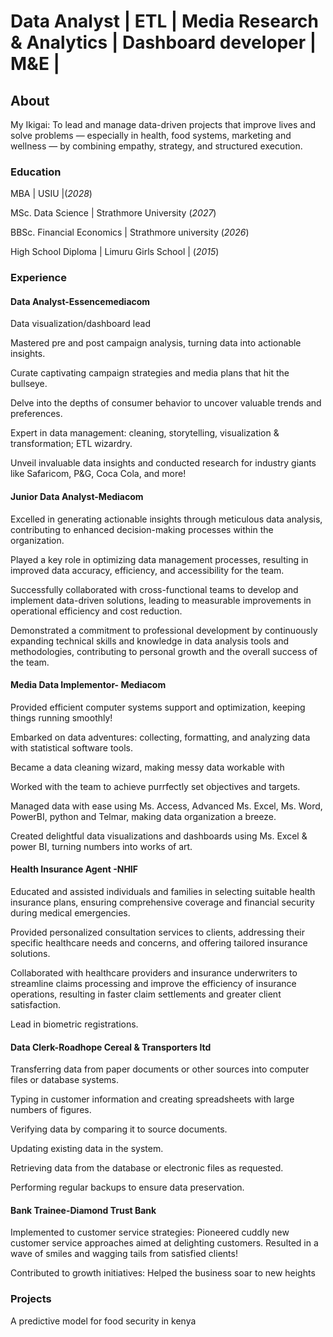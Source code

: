 # Data Analyst | ETL | Media Research & Analytics | Dashboard developer | M&E |
## About
My Ikigai: To lead and manage data-driven projects that improve lives and solve problems — especially in health, food systems, marketing and wellness — by combining empathy, strategy, and structured execution.

### Education
MBA | USIU |(_2028_)

MSc. Data Science | Strathmore University (_2027_)

BBSc. Financial Economics | Strathmore university (_2026_)

High School Diploma | Limuru Girls School | (_2015_)

### Experience
#### Data Analyst-Essencemediacom
Data visualization/dashboard lead

Mastered pre and post campaign analysis, turning data into actionable insights.

Curate captivating campaign strategies and media plans that hit the bullseye.

Delve into the depths of consumer behavior to uncover valuable trends and preferences.

Expert in data management: cleaning, storytelling, visualization & transformation; ETL wizardry.

Unveil invaluable data insights and conducted research for industry giants like Safaricom, P&G, Coca Cola, and more!

#### Junior Data Analyst-Mediacom
Excelled in generating actionable insights through meticulous data analysis, contributing to enhanced decision-making processes within the organization.

Played a key role in optimizing data management processes, resulting in improved data accuracy, efficiency, and accessibility for the team.

Successfully collaborated with cross-functional teams to develop and implement data-driven solutions, leading to measurable improvements in operational efficiency and cost reduction.

Demonstrated a commitment to professional development by continuously expanding technical skills and knowledge in data analysis tools and methodologies, contributing to personal growth and the overall success of the team.

#### Media Data Implementor- Mediacom
Provided efficient computer systems support and optimization, keeping things running smoothly!

Embarked on data adventures: collecting, formatting, and analyzing data with statistical software tools.

Became a data cleaning wizard, making messy data workable with

Worked with the team to achieve purrfectly set objectives and targets.

Managed data with ease using Ms. Access, Advanced Ms. Excel, Ms. Word, PowerBI, python and Telmar, making data organization a breeze.

Created delightful data visualizations and dashboards using Ms. Excel & power BI, turning numbers into works of art.

#### Health Insurance Agent -NHIF
Educated and assisted individuals and families in selecting suitable health insurance plans, ensuring comprehensive coverage and financial security during medical emergencies.

Provided personalized consultation services to clients, addressing their specific healthcare needs and concerns, and offering tailored insurance solutions.

Collaborated with healthcare providers and insurance underwriters to streamline claims processing and improve the efficiency of insurance operations, resulting in faster claim settlements and greater client satisfaction.

Lead in biometric registrations.

#### Data Clerk-Roadhope Cereal & Transporters ltd
Transferring data from paper documents or other sources into computer files or database systems.

Typing in customer information and creating spreadsheets with large numbers of figures.

Verifying data by comparing it to source documents.

Updating existing data in the system.

Retrieving data from the database or electronic files as requested.

Performing regular backups to ensure data preservation.

#### Bank Trainee-Diamond Trust Bank
Implemented to customer service strategies: Pioneered cuddly new customer service approaches aimed at delighting customers. Resulted in a wave of smiles and wagging tails from satisfied clients!

Contributed to growth initiatives: Helped the business soar to new heights

### Projects
A predictive model for food security in kenya

